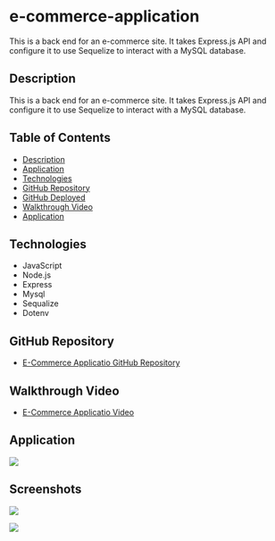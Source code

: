 # e-commerce-application

This is a back end for an e-commerce site. It takes Express.js API and configure it to use Sequelize to interact with a MySQL database.

## Description 

This is a back end for an e-commerce site. It takes Express.js API and configure it to use Sequelize to interact with a MySQL database.

## Table of Contents
* [Description](#description)
* [Application](#application)
* [Technologies](#technologies)
* [GitHub Repository](#Github)
* [GitHub Deployed](#GithubDeployed)
* [Walkthrough Video](#Walkthrough)
* [Application](#gif)



## Technologies 

* JavaScript
* Node.js
* Express
* Mysql
* Sequalize
* Dotenv


## GitHub Repository

* [E-Commerce Applicatio GitHub Repository ](https://github.com/mhdavie/team-profile-generator)


## Walkthrough Video

* [E-Commerce Applicatio  Video](https://watch.screencastify.com/v/dMJDhifUGRUDaWONVNQr)

## Application 

![](assets/walkthroughvideo.gif)

## Screenshots

![](assets/test.png)

![](assets/appteam.png)
